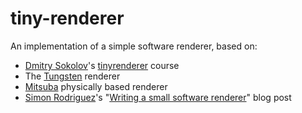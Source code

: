 # tiny-renderer
An implementation of a simple software renderer, based on:
- [Dmitry Sokolov](https://github.com/ssloy)'s [tinyrenderer](https://github.com/ssloy/tinyrenderer) course
- The [Tungsten](https://github.com/tunabrain/tungsten) renderer
- [Mitsuba](https://github.com/tunabrain/tungsten) physically based renderer
- [Simon Rodriguez](https://github.com/kosua20)'s "[Writing a small software renderer](http://blog.simonrodriguez.fr/articles/18-02-2017_writing_a_small_software_renderer.html)" blog post
